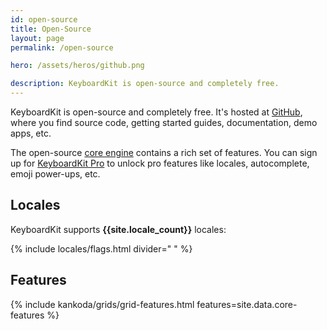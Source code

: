 ```yaml
---
id: open-source
title: Open-Source
layout: page
permalink: /open-source

hero: /assets/heros/github.png

description: KeyboardKit is open-source and completely free.
---
```


KeyboardKit is open-source and completely free. It's hosted at [GitHub]({{site.github_url}}), where you find source code, getting started guides, documentation, demo apps, etc.

The open-source [core engine](/core-engine) contains a rich set of features. You can sign up for [KeyboardKit Pro](/pro) to unlock pro features like locales, autocomplete, emoji power-ups, etc.


## Locales

KeyboardKit supports **{{site.locale_count}}** locales:

{% include locales/flags.html divider=" " %}


## Features

{% include kankoda/grids/grid-features.html features=site.data.core-features %}